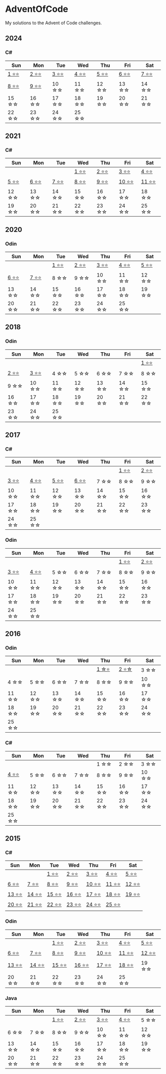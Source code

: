 # AdventOfCode
My solutions to the Advent of Code challenges.

## 2024
### C#
|Sun|Mon|Tue|Wed|Thu|Fri|Sat|
|---|---|---|---|---|---|---|
|[1 ⭐⭐][2024d1csharp]|[2 ⭐⭐][2024d2csharp]|[3 ⭐⭐][2024d3csharp]|[4 ⭐⭐][2024d4csharp]|[5 ⭐⭐][2024d5csharp]|[6 ⭐⭐][2024d6csharp]|[7 ⭐⭐][2024d7csharp]|
[8 ⭐⭐][2024d8csharp]|[9 ⭐⭐][2024d9csharp]|10 ☆☆|11 ☆☆|12 ☆☆|13 ☆☆|14 ☆☆|
15 ☆☆|16 ☆☆|17 ☆☆|18 ☆☆|19 ☆☆|20 ☆☆|21 ☆☆|
22 ☆☆|23 ☆☆|24 ☆☆|25 ☆☆|

[2024d1csharp]: https://github.com/SyndaKitty/AdventOfCode/blob/master/2024/C%23/day01/Program.cs
[2024d2csharp]: https://github.com/SyndaKitty/AdventOfCode/blob/master/2024/C%23/day02/Program.cs
[2024d3csharp]: https://github.com/SyndaKitty/AdventOfCode/blob/master/2024/C%23/day03/Program.cs
[2024d4csharp]: https://github.com/SyndaKitty/AdventOfCode/blob/master/2024/C%23/day04/Program.cs
[2024d5csharp]: https://github.com/SyndaKitty/AdventOfCode/blob/master/2024/C%23/day05/Program.cs
[2024d6csharp]: https://github.com/SyndaKitty/AdventOfCode/blob/master/2024/C%23/day06/Program.cs
[2024d7csharp]: https://github.com/SyndaKitty/AdventOfCode/blob/master/2024/C%23/day07/Program.cs
[2024d8csharp]: https://github.com/SyndaKitty/AdventOfCode/blob/master/2024/C%23/day08/Program.cs
[2024d9csharp]: https://github.com/SyndaKitty/AdventOfCode/blob/master/2024/C%23/day09/Program.cs

## 2021
### C#
|Sun|Mon|Tue|Wed|Thu|Fri|Sat|
|---|---|---|---|---|---|---|
||||[1 ⭐⭐][2021d1csharp]|[2 ⭐⭐][2021d2csharp]|[3 ⭐⭐][2021d3csharp]|[4 ⭐⭐][2021d4csharp]|
[5 ⭐⭐][2021d5csharp]|[6 ⭐⭐][2021d6csharp]|[7 ⭐⭐][2021d7csharp]|[8 ⭐⭐][2021d8csharp]|[9 ⭐⭐][2021d9csharp]|[10 ⭐⭐][2021d10csharp]|[11 ⭐⭐][2021d11csharp]|
12 ☆☆|13 ☆☆|14 ☆☆|15 ☆☆|16 ☆☆|17 ☆☆|18 ☆☆|
19 ☆☆|20 ☆☆|21 ☆☆|22 ☆☆|23 ☆☆|24 ☆☆|25 ☆☆|


[2021d1csharp]: https://github.com/SyndaKitty/AdventOfCode/blob/master/2021/C%23/day01/Program.cs
[2021d2csharp]: https://github.com/SyndaKitty/AdventOfCode/blob/master/2021/C%23/day02/Program.cs
[2021d3csharp]: https://github.com/SyndaKitty/AdventOfCode/blob/master/2021/C%23/day03/Program.cs
[2021d4csharp]: https://github.com/SyndaKitty/AdventOfCode/blob/master/2021/C%23/day04/Program.cs
[2021d5csharp]: https://github.com/SyndaKitty/AdventOfCode/blob/master/2021/C%23/day05/Program.cs
[2021d6csharp]: https://github.com/SyndaKitty/AdventOfCode/blob/master/2021/C%23/day06/Program.cs
[2021d7csharp]: https://github.com/SyndaKitty/AdventOfCode/blob/master/2021/C%23/day07/Program.cs
[2021d8csharp]: https://github.com/SyndaKitty/AdventOfCode/blob/master/2021/C%23/day08/Program.cs
[2021d9csharp]: https://github.com/SyndaKitty/AdventOfCode/blob/master/2021/C%23/day09/Program.cs
[2021d10csharp]: https://github.com/SyndaKitty/AdventOfCode/blob/master/2021/C%23/day10/Program.cs
[2021d11csharp]: https://github.com/SyndaKitty/AdventOfCode/blob/master/2021/C%23/day11/Program.cs

## 2020
### Odin
|Sun|Mon|Tue|Wed|Thu|Fri|Sat|
|---|---|---|---|---|---|---|
|||[1 ⭐⭐][2020d1Odin]|[2 ⭐⭐][2020d2Odin]|[3 ⭐⭐][2020d3Odin]|[4 ⭐⭐][2020d4Odin]|[5 ⭐⭐][2020d5Odin]|
[6 ⭐⭐][2020d6Odin]|[7 ⭐⭐][2020d7Odin]|8 ☆☆|9 ☆☆|10 ☆☆|11 ☆☆|12 ☆☆|
13 ☆☆|14 ☆☆|15 ☆☆|16 ☆☆|17 ☆☆|18 ☆☆|19 ☆☆|
20 ☆☆|21 ☆☆|22 ☆☆|23 ☆☆|24 ☆☆|25 ☆☆|

[2020d1Odin]: https://github.com/SyndaKitty/AdventOfCode/blob/master/2020/Odin/day01.odin
[2020d2Odin]: https://github.com/SyndaKitty/AdventOfCode/blob/master/2020/Odin/day02.odin
[2020d3Odin]: https://github.com/SyndaKitty/AdventOfCode/blob/master/2020/Odin/day03.odin
[2020d4Odin]: https://github.com/SyndaKitty/AdventOfCode/blob/master/2020/Odin/day04.odin
[2020d5Odin]: https://github.com/SyndaKitty/AdventOfCode/blob/master/2020/Odin/day05.odin
[2020d6Odin]: https://github.com/SyndaKitty/AdventOfCode/blob/master/2020/Odin/day06.odin
[2020d7Odin]: https://github.com/SyndaKitty/AdventOfCode/blob/master/2020/Odin/day07.odin

## 2018
### Odin
|Sun|Mon|Tue|Wed|Thu|Fri|Sat|
|---|---|---|---|---|---|---|
|||||||[1 ⭐⭐][2018d1Odin]|
[2 ⭐⭐][2018d2Odin]|[3 ⭐⭐][2018d3Odin]|4 ☆☆|5 ☆☆|6 ☆☆|7 ☆☆|8 ☆☆|
9 ☆☆|10 ☆☆|11 ☆☆|12 ☆☆|13 ☆☆|14 ☆☆|15 ☆☆|
16 ☆☆|17 ☆☆|18 ☆☆|19 ☆☆|20 ☆☆|21 ☆☆|22 ☆☆|
23 ☆☆|24 ☆☆|25 ☆☆|

[2018d1Odin]: https://github.com/SyndaKitty/AdventOfCode/blob/master/2018/Odin/day01.odin
[2018d2Odin]: https://github.com/SyndaKitty/AdventOfCode/blob/master/2018/Odin/day02.odin
[2018d3Odin]: https://github.com/SyndaKitty/AdventOfCode/blob/master/2018/Odin/day03.odin

## 2017
### C#
|Sun|Mon|Tue|Wed|Thu|Fri|Sat|
|---|---|---|---|---|---|---|
||||||[1 ⭐⭐][2017d1csharp]|[2 ⭐⭐][2017d2csharp]|
[3 ⭐⭐][2017d3csharp]|[4 ⭐⭐][2017d4csharp]|[5 ⭐⭐][2017d5csharp]|[6 ⭐⭐][2017d6csharp]|7 ☆☆|8 ☆☆|9 ☆☆|
10 ☆☆|11 ☆☆|12 ☆☆|13 ☆☆|14 ☆☆|15 ☆☆|16 ☆☆|
17 ☆☆|18 ☆☆|19 ☆☆|20 ☆☆|21 ☆☆|22 ☆☆|23 ☆☆|
24 ☆☆|25 ☆☆|

[2017d1csharp]: https://github.com/SyndaKitty/AdventOfCode/blob/master/2017/C%23/day01/Program.cs
[2017d2csharp]: https://github.com/SyndaKitty/AdventOfCode/blob/master/2017/C%23/day02/Program.cs
[2017d3csharp]: https://github.com/SyndaKitty/AdventOfCode/blob/master/2017/C%23/day03/Program.cs
[2017d4csharp]: https://github.com/SyndaKitty/AdventOfCode/blob/master/2017/C%23/day04/Program.cs
[2017d5csharp]: https://github.com/SyndaKitty/AdventOfCode/blob/master/2017/C%23/day05/Program.cs
[2017d6csharp]: https://github.com/SyndaKitty/AdventOfCode/blob/master/2017/C%23/day06/Program.cs

### Odin
|Sun|Mon|Tue|Wed|Thu|Fri|Sat|
|---|---|---|---|---|---|---|
||||||[1 ⭐⭐][2017d1Odin]|[2 ⭐⭐][2017d2Odin]|
[3 ⭐⭐][2017d3Odin]|[4 ⭐⭐][2017d4Odin]|5 ☆☆|6 ☆☆|7 ☆☆|8 ☆☆|9 ☆☆|
10 ☆☆|11 ☆☆|12 ☆☆|13 ☆☆|14 ☆☆|15 ☆☆|16 ☆☆|
17 ☆☆|18 ☆☆|19 ☆☆|20 ☆☆|21 ☆☆|22 ☆☆|23 ☆☆|
24 ☆☆|25 ☆☆|

[2017d1Odin]: https://github.com/SyndaKitty/AdventOfCode/blob/master/2017/Odin/day01.odin
[2017d2Odin]: https://github.com/SyndaKitty/AdventOfCode/blob/master/2017/Odin/day02.odin
[2017d3Odin]: https://github.com/SyndaKitty/AdventOfCode/blob/master/2017/Odin/day03.odin
[2017d4Odin]: https://github.com/SyndaKitty/AdventOfCode/blob/master/2017/Odin/day04.odin

## 2016
### Odin
|Sun|Mon|Tue|Wed|Thu|Fri|Sat|
|---|---|---|---|---|---|---|
|||||[1 ☆⭐][2016d1Odin]|[2 ⭐☆][2016d2Odin]|3 ☆☆|
4 ☆☆|5 ☆☆|6 ☆☆|7 ☆☆|8 ☆☆|9 ☆☆|10 ☆☆|
11 ☆☆|12 ☆☆|13 ☆☆|14 ☆☆|15 ☆☆|16 ☆☆|17 ☆☆|
18 ☆☆|19 ☆☆|20 ☆☆|21 ☆☆|22 ☆☆|23 ☆☆|24 ☆☆|
25 ☆☆|

[2016d1Odin]: https://github.com/SyndaKitty/AdventOfCode/blob/master/2016/Odin/day01.odin
[2016d2Odin]: https://github.com/SyndaKitty/AdventOfCode/blob/master/2016/Odin/day02.odin

### C#
|Sun|Mon|Tue|Wed|Thu|Fri|Sat|
|---|---|---|---|---|---|---|
|||||1 ☆☆|2 ☆☆|3 ☆☆|
[4 ⭐⭐][2016d4csharp]|5 ☆☆|6 ☆☆|7 ☆☆|8 ☆☆|9 ☆☆|10 ☆☆|
11 ☆☆|12 ☆☆|13 ☆☆|14 ☆☆|15 ☆☆|16 ☆☆|17 ☆☆|
18 ☆☆|19 ☆☆|20 ☆☆|21 ☆☆|22 ☆☆|23 ☆☆|24 ☆☆|
25 ☆☆|

[2016d4csharp]: https://github.com/SyndaKitty/AdventOfCode/blob/master/2016/C%23/day04/Program.cs

## 2015
### C#
|Sun|Mon|Tue|Wed|Thu|Fri|Sat|
|---|---|---|---|---|---|---|
|||[1 ⭐⭐][2015d1csharp]|[2 ⭐⭐][2015d2csharp]|[3 ⭐⭐][2015d3csharp]|[4 ⭐⭐][2015d4csharp]|[5 ⭐⭐][2015d5csharp]|
[6 ⭐⭐][2015d6csharp]|[7 ⭐⭐][2015d7csharp]|[8 ⭐⭐][2015d8csharp]|[9 ⭐⭐][2015d9csharp]|[10 ⭐⭐][2015d10csharp]|[11 ⭐⭐][2015d11csharp]|[12 ⭐⭐][2015d12csharp]|
[13 ⭐⭐][2015d13csharp]|[14 ⭐⭐][2015d14csharp]|[15 ⭐⭐][2015d15csharp]|[16 ⭐⭐][2015d16csharp]|[17 ⭐⭐][2015d17csharp]|[18 ⭐⭐][2015d18csharp]|[19 ⭐⭐][2015d19csharp]|
[20 ⭐⭐][2015d20csharp]|[21 ⭐⭐][2015d21csharp]|[22 ⭐⭐][2015d22csharp]|[23 ⭐⭐][2015d23csharp]|[24 ⭐⭐][2015d24csharp]|[25 ⭐⭐][2015d25csharp]|

[2015d1csharp]: https://github.com/SyndaKitty/AdventOfCode/blob/master/2015/C%23/day01/Program.cs
[2015d2csharp]: https://github.com/SyndaKitty/AdventOfCode/blob/master/2015/C%23/day02/Program.cs
[2015d3csharp]: https://github.com/SyndaKitty/AdventOfCode/blob/master/2015/C%23/day03/Program.cs
[2015d4csharp]: https://github.com/SyndaKitty/AdventOfCode/blob/master/2015/C%23/day04/Program.cs
[2015d5csharp]: https://github.com/SyndaKitty/AdventOfCode/blob/master/2015/C%23/day05/Program.cs
[2015d6csharp]: https://github.com/SyndaKitty/AdventOfCode/blob/master/2015/C%23/day06/Program.cs
[2015d7csharp]: https://github.com/SyndaKitty/AdventOfCode/blob/master/2015/C%23/day07/Program.cs
[2015d8csharp]: https://github.com/SyndaKitty/AdventOfCode/blob/master/2015/C%23/day08/Program.cs
[2015d9csharp]: https://github.com/SyndaKitty/AdventOfCode/blob/master/2015/C%23/day09/Program.cs
[2015d10csharp]: https://github.com/SyndaKitty/AdventOfCode/blob/master/2015/C%23/day10/Program.cs
[2015d11csharp]: https://github.com/SyndaKitty/AdventOfCode/blob/master/2015/C%23/day11/Program.cs
[2015d12csharp]: https://github.com/SyndaKitty/AdventOfCode/blob/master/2015/C%23/day12/Program.cs
[2015d13csharp]: https://github.com/SyndaKitty/AdventOfCode/blob/master/2015/C%23/day13/Program.cs
[2015d14csharp]: https://github.com/SyndaKitty/AdventOfCode/blob/master/2015/C%23/day14/Program.cs
[2015d15csharp]: https://github.com/SyndaKitty/AdventOfCode/blob/master/2015/C%23/day15/Program.cs
[2015d16csharp]: https://github.com/SyndaKitty/AdventOfCode/blob/master/2015/C%23/day16/Program.cs
[2015d17csharp]: https://github.com/SyndaKitty/AdventOfCode/blob/master/2015/C%23/day17/Program.cs
[2015d18csharp]: https://github.com/SyndaKitty/AdventOfCode/blob/master/2015/C%23/day18/Program.cs
[2015d19csharp]: https://github.com/SyndaKitty/AdventOfCode/blob/master/2015/C%23/day19/Program.cs
[2015d20csharp]: https://github.com/SyndaKitty/AdventOfCode/blob/master/2015/C%23/day20/Program.cs
[2015d21csharp]: https://github.com/SyndaKitty/AdventOfCode/blob/master/2015/C%23/day21/Program.cs
[2015d22csharp]: https://github.com/SyndaKitty/AdventOfCode/blob/master/2015/C%23/day22/Program.cs
[2015d23csharp]: https://github.com/SyndaKitty/AdventOfCode/blob/master/2015/C%23/day23/Program.cs
[2015d24csharp]: https://github.com/SyndaKitty/AdventOfCode/blob/master/2015/C%23/day24/Program.cs
[2015d25csharp]: https://github.com/SyndaKitty/AdventOfCode/blob/master/2015/C%23/day25/Program.cs

### Odin
|Sun|Mon|Tue|Wed|Thu|Fri|Sat|
|---|---|---|---|---|---|---|
|||[1 ⭐⭐][2015d1Odin]|[2 ⭐⭐][2015d2Odin]|[3 ⭐⭐][2015d3Odin]|[4 ⭐⭐][2015d4Odin]|[5 ⭐⭐][2015d5Odin]|
[6 ⭐⭐][2015d6Odin]|[7 ⭐⭐][2015d7Odin]|[8 ⭐⭐][2015d8Odin]|[9 ⭐⭐][2015d9Odin]|[10 ⭐⭐][2015d10Odin]|[11 ⭐⭐][2015d11Odin]|[12 ⭐⭐][2015d12Odin]|
[13 ⭐⭐][2015d13Odin]|[14 ⭐⭐][2015d14Odin]|[15 ⭐⭐][2015d15Odin]|[16 ⭐⭐][2015d16Odin]|[17 ⭐⭐][2015d17Odin]|[18 ⭐⭐][2015d18Odin]|19 ☆☆|
20 ☆☆|21 ☆☆|22 ☆☆|23 ☆☆|24 ☆☆|25 ☆☆|

[2015d1Odin]: https://github.com/SyndaKitty/AdventOfCode/blob/master/2015/Odin/day01.odin
[2015d2Odin]: https://github.com/SyndaKitty/AdventOfCode/blob/master/2015/Odin/day02.odin
[2015d3Odin]: https://github.com/SyndaKitty/AdventOfCode/blob/master/2015/Odin/day03.odin
[2015d4Odin]: https://github.com/SyndaKitty/AdventOfCode/blob/master/2015/Odin/day04.odin
[2015d5Odin]: https://github.com/SyndaKitty/AdventOfCode/blob/master/2015/Odin/day05.odin
[2015d6Odin]: https://github.com/SyndaKitty/AdventOfCode/blob/master/2015/Odin/day06.odin
[2015d7Odin]: https://github.com/SyndaKitty/AdventOfCode/blob/master/2015/Odin/day07.odin
[2015d8Odin]: https://github.com/SyndaKitty/AdventOfCode/blob/master/2015/Odin/day08.odin
[2015d9Odin]: https://github.com/SyndaKitty/AdventOfCode/blob/master/2015/Odin/day09.odin
[2015d10Odin]: https://github.com/SyndaKitty/AdventOfCode/blob/master/2015/Odin/day10.odin
[2015d11Odin]: https://github.com/SyndaKitty/AdventOfCode/blob/master/2015/Odin/day11.odin
[2015d12Odin]: https://github.com/SyndaKitty/AdventOfCode/blob/master/2015/Odin/day12.odin
[2015d13Odin]: https://github.com/SyndaKitty/AdventOfCode/blob/master/2015/Odin/day13.odin
[2015d14Odin]: https://github.com/SyndaKitty/AdventOfCode/blob/master/2015/Odin/day14.odin
[2015d15Odin]: https://github.com/SyndaKitty/AdventOfCode/blob/master/2015/Odin/day15.odin
[2015d16Odin]: https://github.com/SyndaKitty/AdventOfCode/blob/master/2015/Odin/day16.odin
[2015d17Odin]: https://github.com/SyndaKitty/AdventOfCode/blob/master/2015/Odin/day17.odin
[2015d18Odin]: https://github.com/SyndaKitty/AdventOfCode/blob/master/2015/Odin/day18.odin

### Java
|Sun|Mon|Tue|Wed|Thu|Fri|Sat|
|---|---|---|---|---|---|---|
|||[1 ⭐⭐][2015d1Java]|[2 ⭐⭐][2015d2Java]|[3 ⭐⭐][2015d3Java]|[4 ⭐⭐][2015d4Java]|5 ☆☆|
6 ☆☆|7 ☆☆|8 ☆☆|9 ☆☆|10 ☆☆|11 ☆☆|12 ☆☆|
13 ☆☆|14 ☆☆|15 ☆☆|16 ☆☆|17 ☆☆|18 ☆☆|19 ☆☆|
20 ☆☆|21 ☆☆|22 ☆☆|23 ☆☆|24 ☆☆|25 ☆☆|

[2015d1Java]: https://github.com/SyndaKitty/AdventOfCode/blob/master/2015/Java/Day1.java
[2015d2Java]: https://github.com/SyndaKitty/AdventOfCode/blob/master/2015/Java/Day2.java
[2015d3Java]: https://github.com/SyndaKitty/AdventOfCode/blob/master/2015/Java/Day3.java
[2015d4Java]: https://github.com/SyndaKitty/AdventOfCode/blob/master/2015/Java/Day4.java

